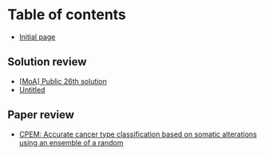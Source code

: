 # Table of contents

* [Initial page](README.md)

## Solution review

* [\[MoA\] Public 26th solution](solution-review/moa-public-26th-solution.md)
* [Untitled](solution-review/untitled.md)

## Paper review

* [CPEM: Accurate cancer type classification based on somatic alterations using an ensemble of a random](paper-review/cpem-accurate-cancer-type-classification-based-on-somatic-alterations-using-an-ensemble-of-a-random.md)

